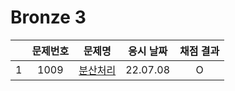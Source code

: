 # Bronze 3
||문제번호|문제명|응시 날짜|채점 결과|
|:-:|:--:|:--:|:---:|:---:|
|1|1009|[분산처리](./1009.js)|22.07.08|O|